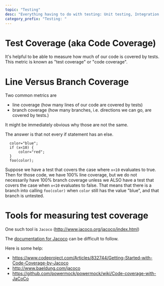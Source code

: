 ```yaml
---
topic: "Testing"
desc: "Everything having to do with testing: Unit testing, Integration Testing, Test Coverage"
category_prefix: "Testing: "
---
```


# Test Coverage (aka Code Coverage)

It's helpful to be able to measure how much of our code is covered by tests.  This metric is known as "test coverage" or "code coverage".

# Line Versus Branch Coverage

Two common metrics are

* line coverage (how many lines of our code are covered by tests)
* branch coverage (how many branches, i.e. directions we can go, are covered by tests.)

It might be immediately obvious why those are not the same.

The answer is that not every if statement has an else.

```
  color="blue";
  if (x<10) {
      color="red";
  }
  foo(color);
```

Suppose we have a test that covers the case where `x<10` evaluates to true.   Then for those code, we have 100% line coverage, but we 
do not necessarily have 100% branch coverage unless we ALSO have a test that covers the case when `x<10` evaluates to false.   That means
that there is a branch into calling `foo(color)` when `color` still has the value "blue", and that branch is untested.

# Tools for measuring test coverage

One such tool is `Jacoco` (http://www.jacoco.org/jacoco/index.html)

The [documentation for Jacoco](http://www.jacoco.org/jacoco/trunk/doc/index.html) can be difficult to follow.

Here is some help:

* https://www.codeproject.com/Articles/832744/Getting-Started-with-Code-Coverage-by-Jacoco
* http://www.baeldung.com/jacoco
* https://github.com/powermock/powermock/wiki/Code-coverage-with-JaCoCo

